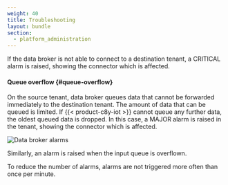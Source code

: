 ```yaml
---
weight: 40
title: Troubleshooting
layout: bundle
section:
  - platform_administration
---
```


If the data broker is not able to connect to a destination tenant, a CRITICAL alarm is raised, showing the connector which is affected.

#### Queue overflow {#queue-overflow}

On the source tenant, data broker queues data that cannot be forwarded immediately to the destination tenant. The amount of data that can be queued is limited. If {{< product-c8y-iot >}} cannot queue any further data, the oldest queued data is dropped. In this case, a MAJOR alarm is raised in the tenant, showing the connector which is affected.

![Data broker alarms](/images/users-guide/enterprise-tenant/et-data-broker-alarm.png)

Similarly, an alarm is raised when the input queue is overflown.

To reduce the number of alarms, alarms are not triggered more often than once per minute.

